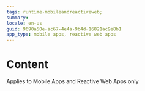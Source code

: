 ```yaml
---
tags: runtime-mobileandreactiveweb;  
summary: 
locale: en-us
guid: 9690a50e-ac67-4e4a-9b4d-16821ac9e8b1
app_type: mobile apps, reactive web apps
---
```


# Content

<div class="info" markdown="1">

Applies to Mobile Apps and Reactive Web Apps only

</div>
